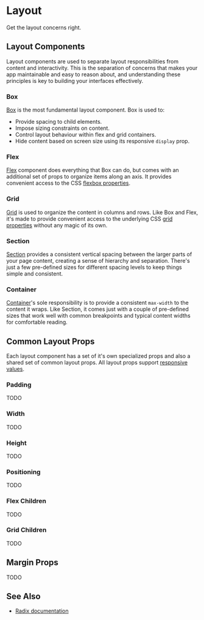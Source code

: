 # Layout

Get the layout concerns right.

## Layout Components

Layout components are used to separate layout responsibilities from content and interactivity. This is the separation of concerns that makes your app maintainable and easy to reason about, and understanding these principles is key to building your interfaces effectively.

### Box

<!-- TODO: example -->

[Box](../layout/box.md) is the most fundamental layout component. Box is used to:

-   Provide spacing to child elements.
-   Impose sizing constraints on content.
-   Control layout behaviour within flex and grid containers.
-   Hide content based on screen size using its responsive `display` prop.

### Flex

<!-- TODO: example -->

[Flex](../layout/flex.md) component does everything that Box can do, but comes with an additional set of props to organize items along an axis. It provides convenient access to the CSS [flexbox properties](https://css-tricks.com/snippets/css/a-guide-to-flexbox/).

### Grid

<!-- TODO: example -->

[Grid](../layout/grid.md) is used to organize the content in columns and rows. Like Box and Flex, it's made to provide convenient access to the underlying CSS [grid properties](https://css-tricks.com/snippets/css/complete-guide-grid/) without any magic of its own.

### Section

<!-- TODO: example -->

[Section](../layout/section.md) provides a consistent vertical spacing between the larger parts of your page content, creating a sense of hierarchy and separation. There's just a few pre-defined sizes for different spacing levels to keep things simple and consistent.

### Container

<!-- TODO: example -->

[Container]()'s sole responsibility is to provide a consistent `max-width` to the content it wraps. Like Section, it comes just with a couple of pre-defined sizes that work well with common breakpoints and typical content widths for comfortable reading.

## Common Layout Props

Each layout component has a set of it's own specialized props and also a shared set of common layout props. All layout props support [responsive values](../theme/breakpoints.md).

### Padding

TODO

### Width

TODO

### Height

TODO

### Positioning

TODO

### Flex Children

TODO

### Grid Children

TODO

## Margin Props

TODO

## See Also

-   [Radix documentation](https://www.radix-ui.com/themes/docs/overview/layout)

